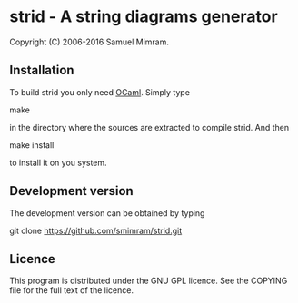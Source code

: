 strid - A string diagrams generator
===================================
Copyright (C) 2006-2016 Samuel Mimram.

Installation
------------
To build strid you only need [OCaml](http://caml.inria.fr). Simply type

 make

in the directory where the sources are extracted to compile strid. And then

 make install

to install it on you system.

Development version
-------------------
The development version can be obtained by typing

 git clone https://github.com/smimram/strid.git

Licence
-------
This program is distributed under the GNU GPL licence. See the COPYING file for
the full text of the licence.
